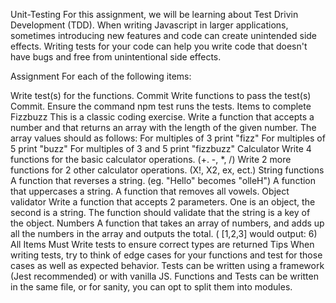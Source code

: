 Unit-Testing
For this assignment, we will be learning about Test Drivin Development (TDD). When writing Javascript in larger applications, sometimes introducing new features and code can create unintended side effects. Writing tests for your code can help you write code that doesn't have bugs and free from unintentional side effects.

Assignment
For each of the following items:

Write test(s) for the functions. Commit
Write functions to pass the test(s) Commit.
Ensure the command npm test runs the tests.
Items to complete
Fizzbuzz
This is a classic coding exercise. Write a function that accepts a number and that returns an array with the length of the given number. The array values should as follows:
For multiples of 3 print "fizz"
For multiples of 5 print "buzz"
For multiples of 3 and 5 print "fizzbuzz"
Calculator
Write 4 functions for the basic calculator operations. (+. -, *, /)
Write 2 more functions for 2 other calculator operations. (X!, X2, ex, ect.)
String functions
A function that reverses a string. (eg. "Hello" becomes "olleH")
A function that uppercases a string.
A function that removes all vowels.
Object validator
Write a function that accepts 2 parameters. One is an object, the second is a string. The function should validate that the string is a key of the object.
Numbers
A function that takes an array of numbers, and adds up all the numbers in the array and outputs the total. ( [1,2,3] would output: 6)
All Items
Must Write tests to ensure correct types are returned
Tips
When writing tests, try to think of edge cases for your functions and test for those cases as well as expected behavior.
Tests can be written using a framework (Jest recommended) or with vanilla JS.
Functions and Tests can be written in the same file, or for sanity, you can opt to split them into modules.
